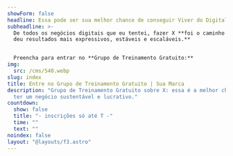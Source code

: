 ```yaml
---
showForm: false
headline: Essa pode ser sua melhor chance de conseguir Viver do Digital
subheadline: >-
  De todos os negócios digitais que eu tentei, fazer X **foi o caminho que me
  deu resultados mais expressivos, estáveis e escaláveis.**


  Preencha para entrar no **Grupo de Treinamento Gratuito:**
img:
  src: /cms/540.webp
slug: index
title: Entre no Grupo de Treinamento Gratuito | Sua Marca
description: "Grupo de Treinamento Gratuito sobre X: essa é a melhor chance de
  ter um negócio sustentável e lucrativo."
countdown:
  show: false
  title: "- inscrições só até T -"
  time: ""
  text: ""
noindex: false
layout: "@layouts/f3.astro"
---
```

